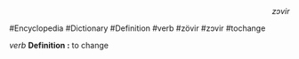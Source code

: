 
<div align="right"><i>zɔvir</i></div>

#Encyclopedia #Dictionary #Definition #verb #zövir #zɔvir #tochange

*verb*
**Definition :** to change